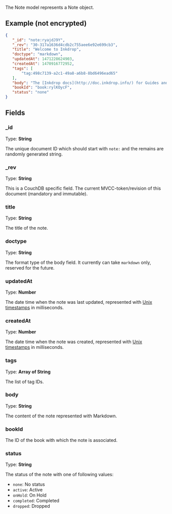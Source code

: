 The Note model represents a Note object.

## Example (not encrypted)

```JSON
{
   "_id": "note:ryajdJ9Y",
   "_rev": "30-317a1636d4cdb2c755aee6e92e699cb3",
   "title": "Welcome to Inkdrop",
   "doctype": "markdown",
   "updatedAt": 1471228624903,
   "createdAt": 1470916772952,
   "tags": [
       "tag:498c7139-a2c1-49a8-a6b8-8bd6496ead65"
   ],
   "body": "The [Inkdrop docs](http://doc.inkdrop.info/) for Guides and the API reference.\n * The Inkdrop forum at [github](https://github.com/inkdropapp/forum). Please report issue or suggest feedback here.\n * The [Inkdropapp org](https://github.com/inkdropapp/). This is where all Inkdrop-created packages can be found.\n\n* * *\n\n### Get to know Inkdrop 🚀\n\n * [👀 Check a note example](inkdrop://note:HyxgYO15t)\n * [📓 Create a notebook]()\n * [✍️ Create a note]()\n * [🖌 Choose a Theme]()\n * [⚙ Customize the Editor]()\n * [⌨️ Learn some Shortcuts]()\n",
   "bookId": "book:rylKOycF",
   "status": "none"
}
```

## Fields

### \_id

Type: **String**

The unique document ID which should start with `note:` and the remains are randomly generated string.

### \_rev

Type: **String**

This is a CouchDB specific field.
The current MVCC-token/revision of this document (mandatory and immutable).

### title

Type: **String**

The title of the note.

### doctype

Type: **String**

The format type of the body field.
It currently can take `markdown` only, reserved for the future.

### updatedAt

Type: **Number**

The date time when the note was last updated, represented with [Unix timestamps](http://www.unixtimestamp.com/) in milliseconds.

### createdAt

Type: **Number**

The date time when the note was created, represented with [Unix timestamps](http://www.unixtimestamp.com/) in milliseconds.

### tags

Type: **Array of String**

The list of tag IDs.

### body

Type: **String**

The content of the note represented with Markdown.

### bookId

The ID of the book with which the note is associated.

### status

Type: **String**

The status of the note with one of following values:

 * `none`: No status
 * `active`: Active
 * `onHold`: On Hold
 * `completed`: Completed
 * `dropped`: Dropped

